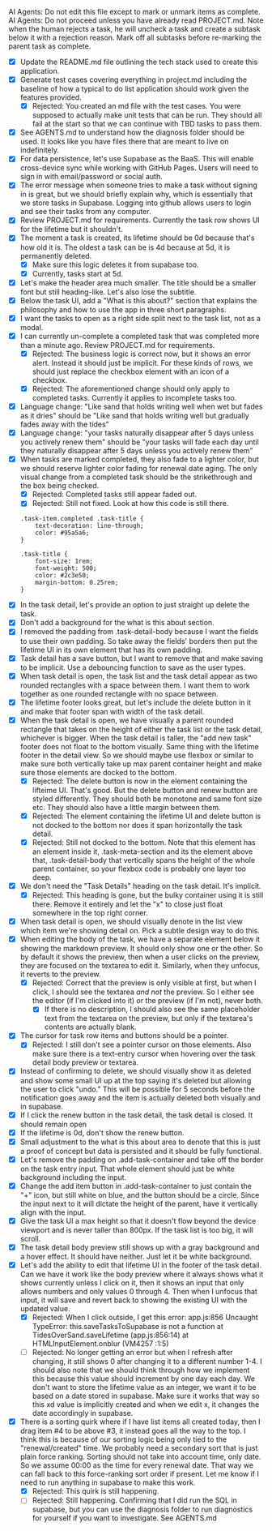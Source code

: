 AI Agents: Do not edit this file except to mark or unmark items as complete.
AI Agents: Do not proceed unless you have already read PROJECT.md.
Note when the human rejects a task, he will uncheck a task and create a subtask below it with a rejection reason. Mark off all subtasks before re-marking the parent task as complete.

- [x] Update the README.md file outlining the tech stack used to create this application.
- [x] Generate test cases covering everything in project.md including the baseline of how a typical to do list application should work given the features provided.
    - [x] Rejected: You created an md file with the test cases. You were supposed to actually make unit tests that can be run. They should all fail at the start so that we can continue with TBD tasks to pass them.
- [x] See AGENTS.md to understand how the diagnosis folder should be used. It looks like you have files there that are meant to live on indefinitely.
- [x] For data persistence, let's use Supabase as the BaaS. This will enable cross-device sync while working with GitHub Pages. Users will need to sign in with email/password or social auth.
- [x] The error message when someone tries to make a task without signing in is great, but we should briefly explain why, which is essentially that we store tasks in Supabase. Logging into github allows users to login and see their tasks from any computer.
- [x] Review PROJECT.md for requirements. Currently the task row shows UI for the lifetime but it shouldn't.
- [x] The moment a task is created, its lifetime should be 0d because that's how old it is. The oldest a task can be is 4d because at 5d, it is permanently deleted.
    - [x] Make sure this logic deletes it from supabase too.
    - [x] Currently, tasks start at 5d.
- [x] Let's make the header area much smaller. The title should be a smaller font but still heading-like. Let's also lose the subtitle.
- [x] Below the task UI, add a "What is this about?" section that explains the philosophy and how to use the app in three short paragraphs.
- [x] I want the tasks to open as a right side split next to the task list, not as a modal.
- [x] I can currently un-complete a completed task that was completed more than a minute ago. Review PROJECT.md for requirements.
    - [x] Rejected: The business logic is correct now, but it shows an error alert. Instead it should just be implicit. For these kinds of rows, we should just replace the checkbox element with an icon of a checkbox.
    - [x] Rejected: The aforementioned change should only apply to completed tasks. Currently it applies to incomplete tasks too.
- [x] Language change: "Like sand that holds writing well when wet but fades as it dries" should be "Like sand that holds writing well but gradually fades away with the tides"
- [x] Language change: "your tasks naturally disappear after 5 days unless you actively renew them" should be "your tasks will fade each day until they naturally disappear after 5 days unless you actively renew them"
- [x] When tasks are marked completed, they also fade to a lighter color, but we should reserve lighter color fading for renewal date aging. The only visual change from a completed task should be the strikethrough and the box being checked.
    - [x] Rejected: Completed tasks still appear faded out.
    - [x] Rejected: Still not fixed. Look at how this code is still there.

    ```
    .task-item.completed .task-title {
        text-decoration: line-through;
        color: #95a5a6;
    }

    .task-title {
        font-size: 1rem;
        font-weight: 500;
        color: #2c3e50;
        margin-bottom: 0.25rem;
    }
    ```
- [x] In the task detail, let's provide an option to just straight up delete the task.
- [x] Don't add a background for the what is this about section.
- [x] I removed the padding from .task-detail-body because I want the fields to use their own padding. So take away the fields' borders then put the lifetime UI in its own element that has its own padding.
- [x] Task detail has a save button, but I want to remove that and make saving to be implicit. Use a debouncing function to save as the user types.
- [x] When task detail is open, the task list and the task detail appear as two rounded rectangles with a space between them. I want them to work together as one rounded rectangle with no space between.
- [x] The lifetime footer looks great, but let's include the delete button in it and make that footer span with width of the task detail.
- [x] When the task detail is open, we have visually a parent rounded rectangle that takes on the height of either the task list or the task detail, whichever is bigger. When the task detail is taller, the "add new task" footer does not float to the bottom visually. Same thing with the lifetime footer in the detail view. So we should maybe use flexbox or similar to make sure both vertically take up max parent container height and make sure those elements are docked to the bottom.
    - [x] Rejected: The delete button is now in the element containing the lifteime UI. That's good. But the delete button and renew button are styled differently. They should both be monotone and same font size etc. They should also have a little margin between them.
    - [x] Rejected: The element containing the lifetime UI and delete button is not docked to the bottom nor does it span horizontally the task detail.
    - [x] Rejected: Still not docked to the bottom. Note that this element has an element inside it, .task-meta-section and its the element above that, .task-detail-body that vertically spans the height of the whole parent container, so your flexbox code is probably one layer too deep.
- [x] We don't need the "Task Details" heading on the task detail. It's implicit.
    - [x] Rejected: This heading is gone, but the bulky container using it is still there. Remove it entirely and let the "x" to close just float somewhere in the top right corner.
- [x] When task detail is open, we should visually denote in the list view which item we're showing detail on. Pick a subtle design way to do this.
- [x] When editing the body of the task, we have a separate element below it showing the markdown preview. It should only show one or the other. So by default it shows the preview, then when a user clicks on the preview, they are focused on the textarea to edit it. Similarly, when they unfocus, it reverts to the preview.
    - [x] Rejected: Correct that the preview is only visible at first, but when I click, I should see the textarea *and not* the preview. So I either see the editor (if I'm clicked into it) or the preview (if I'm not), never both. 
      - [x] If there is no description, I should also see the same placeholder text from the textarea on the preview, but only if the textarea's contents are actually blank.
- [x] The cursor for task row items and buttons should be a pointer.
    - [x] Rejected: I still don't see a pointer cursor on those elements. Also make sure there is a text-entry cursor when hovering over the task detail body preview or textarea.
- [x] Instead of confirming to delete, we should visually show it as deleted and show some small UI up at the top saying it's deleted but allowing the user to click "undo." This will be possible for 5 seconds before the notification goes away and the item is actually deleted both visually and in supabase.
- [x] If I click the renew button in the task detail, the task detail is closed. It should remain open
- [x] If the lifetime is 0d, don't show the renew button.
- [x] Small adjustment to the what is this about area to denote that this is just a proof of concept but data is persisted and it should be fully functional.
- [x] Let's remove the padding on .add-task-container and take off the border on the task entry input. That whole element should just be white background including the input.
- [x] Change the add item button in .add-task-container to just contain the "+" icon, but still white on blue, and the button should be a circle. Since the input next to it will dictate the height of the parent, have it vertically align with the input.
- [x] Give the task UI a max height so that it doesn't flow beyond the device viewport and is never taller than 800px. If the task list is too big, it will scroll.
- [x] The task detail body preview still shows up with a gray background and a hover effect. It should have neither. Just let it be white background.
- [x] Let's add the ability to edit that lifetime UI in the footer of the task detail. Can we have it work like the body preview where it always shows what it shows currently unless I click on it, then it shows an input that only allows numbers and only values 0 through 4. Then when I unfocus that input, it will save and revert back to showing the existing UI with the updated value.
    - [x] Rejected: When I click outside, I get this error: app.js:856 Uncaught TypeError: this.saveTasksToSupabase is not a function at TidesOverSand.saveLifetime (app.js:856:14) at HTMLInputElement.onblur (VM4257 :1:5)
    - [ ] Rejected: No longer getting an error but when I refresh after changing, it still shows 0 after changing it to a different number 1-4. I should also note that we should think through how we implement this because this value should increment by one day each day. We don't want to store the lifetime value as an integer, we want it to be based on a date stored in supabase. Make sure it works that way so this xd value is implicitly created and when we edit x, it changes the date accordingly in supabase.
- [x] There is a sorting quirk where if I have list items all created today, then I drag item #4 to be above #3, it instead goes all the way to the top. I think this is because of our sorting logic being only tied to the "renewal/created" time. We probably need a secondary sort that is just plain force ranking. Sorting should not take into account time, only date. So we assume 00:00 as the time for every renewal date. That way we can fall back to this force-ranking sort order if present. Let me know if I need to run anything in supabase to make this work.
    - [x] Rejected: This quirk is still happening.
    - [ ] Rejected: Still happening. Confirming that I did run the SQL in supabase, but you can use the diagnosis folder to run diagnostics for yourself if you want to investigate. See AGENTS.md